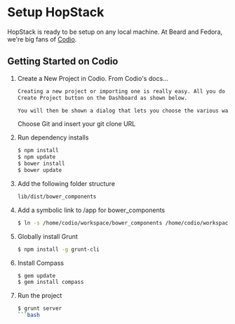 # Setup HopStack

HopStack is ready to be setup on any local machine. At Beard and Fedora, we're 
big fans of [Codio](https://codio.com/).

## Getting Started on Codio

1. Create a New Project in Codio. From Codio's docs...

    ```bash
    Creating a new project or importing one is really easy. All you do is click on the
    Create Project button on the Dashboard as shown below.
    
    You will then be shown a dialog that lets you choose the various ways to create or import a project.
    ```
    Choose Git and insert your git clone URL
    
2. Run dependency installs

    ```bash
    $ npm install
    $ npm update
    $ bower install
    $ bower update
    ```
    
3. Add the following folder structure

    ```bash
    lib/dist/bower_components
    ```
    
4. Add a symbolic link to /app for bower_components
    
    ```bash
    $ ln -s /home/codio/workspace/bower_components /home/codio/workspace/app/bower_components
    ```
    
5. Globally install Grunt
    
    ```bash
    $ npm install -g grunt-cli
    ```

6. Install Compass
    
    ```bash
    $ gem update
    $ gem install compass 
    ```

7. Run the project
    
    ```bash
    $ grunt server
    ```bash